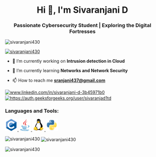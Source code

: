 <h1 align="center">Hi 👋, I'm Sivaranjani D</h1>
<h3 align="center">Passionate Cybersecurity Student | Exploring the Digital Fortresses</h3>

<p align="left"> <img src="https://komarev.com/ghpvc/?username=sivaranjani430&label=Profile%20views&color=0e75b6&style=flat" alt="sivaranjani430" /> </p>

<p align="left"> <a href="https://github.com/ryo-ma/github-profile-trophy"><img src="https://github-profile-trophy.vercel.app/?username=sivaranjani430" alt="sivaranjani430" /></a> </p>

- 🔭 I’m currently working on **Intrusion detection in Cloud**

- 🌱 I’m currently learning **Networks and Network Security**

- 📫 How to reach me **sranjani437@gmail.com**


<p align="left">
<a href="https://linkedin.com/in/www.linkedin.com/in/sivaranjani-d-3b45971b0" target="blank"><img align="center" src="https://raw.githubusercontent.com/rahuldkjain/github-profile-readme-generator/master/src/images/icons/Social/linked-in-alt.svg" alt="www.linkedin.com/in/sivaranjani-d-3b45971b0" height="30" width="40" /></a>
<a href="https://auth.geeksforgeeks.org/user/https://auth.geeksforgeeks.org/user/sivaranjad1td" target="blank"><img align="center" src="https://raw.githubusercontent.com/rahuldkjain/github-profile-readme-generator/master/src/images/icons/Social/geeks-for-geeks.svg" alt="https://auth.geeksforgeeks.org/user/sivaranjad1td" height="30" width="40" /></a>
</p>

<h3 align="left">Languages and Tools:</h3>
<p align="left"> <a href="https://www.cprogramming.com/" target="_blank" rel="noreferrer"> <img src="https://raw.githubusercontent.com/devicons/devicon/master/icons/c/c-original.svg" alt="c" width="40" height="40"/> </a> <a href="https://www.java.com" target="_blank" rel="noreferrer"> <img src="https://raw.githubusercontent.com/devicons/devicon/master/icons/java/java-original.svg" alt="java" width="40" height="40"/> </a> <a href="https://www.linux.org/" target="_blank" rel="noreferrer"> <img src="https://raw.githubusercontent.com/devicons/devicon/master/icons/linux/linux-original.svg" alt="linux" width="40" height="40"/> </a> <a href="https://www.python.org" target="_blank" rel="noreferrer"> <img src="https://raw.githubusercontent.com/devicons/devicon/master/icons/python/python-original.svg" alt="python" width="40" height="40"/> </a> </p>

<p><img align="left" src="https://github-readme-stats.vercel.app/api/top-langs?username=sivaranjani430&show_icons=true&locale=en&layout=compact" alt="sivaranjani430" /></p>

<p>&nbsp;<img align="center" src="https://github-readme-stats.vercel.app/api?username=sivaranjani430&show_icons=true&locale=en" alt="sivaranjani430" /></p>

<p><img align="center" src="https://github-readme-streak-stats.herokuapp.com/?user=sivaranjani430&" alt="sivaranjani430" /></p>
